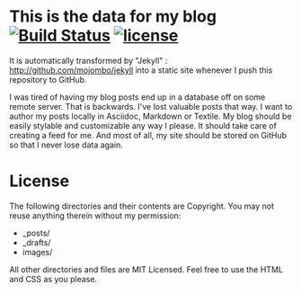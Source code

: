 # This is the data for my blog [![Build Status](https://travis-ci.org/deild/deild.github.io.svg?branch=master)](https://travis-ci.org/deild/deild.github.io) [![license](http://img.shields.io/badge/license-MIT-blue.svg)](https://raw.githubusercontent.com/deild/deild.github.io/master/LICENSE)

It is automatically transformed by "Jekyll" : http://github.com/mojombo/jekyll into a static site whenever I push this repository to GitHub.

I was tired of having my blog posts end up in a database off on some remote server. That is backwards. I've lost valuable posts that way.
I want to author my posts locally in Asciidoc, Markdown or Textile. My blog should be easily stylable and customizable any way I please. It should take care of creating a feed for me. And most of all, my site should be stored on GitHub so that I never lose data again.

# License

The following directories and their contents are Copyright. You may not reuse anything therein without my permission:

* _posts/
* _drafts/
* images/

All other directories and files are MIT Licensed. Feel free to use the HTML and CSS as you please.
